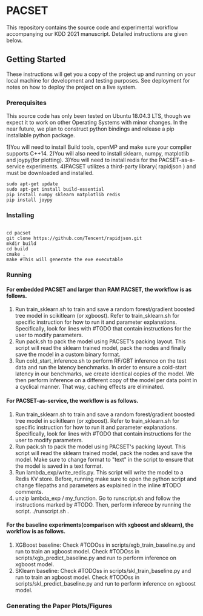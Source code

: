 # PACSET

This repository contains the source code and experimental workflow accompanying our KDD 2021 manuscript. 
Detailed instructions are given below.

## Getting Started

These instructions will get you a copy of the project up and running on your local machine for development and testing purposes. See deployment for notes on how to deploy the project on a live system.

### Prerequisites
This source code has only been tested on Ubuntu 18.04.3 LTS, though we expect it to work on other
Operating Systems with minor changes. In the near future, we plan to construct python bindings and release a pip installable
python package.

1)You will need to install Build tools, openMP and make sure your compiler supports C++14. 
2)You will also need to install sklearn, numpy, matplotlib and joypy(for plotting).
3)You will need to install redis for the PACSET-as-a-service experiments.
4)PACSET utilizes a third-party library( rapidjson ) and must be downloaded and installed.

```
sudo apt-get update
sudo apt-get install build-essential
pip install numpy sklearn matplotlib redis
pip install joypy
```

### Installing
```

cd pacset
git clone https://github.com/Tencent/rapidjson.git
mkdir build
cd build
cmake .
make #This will generate the exe executable
```

### Running

#### For embedded PACSET and larger than RAM PACSET, the workflow is as follows.
1) Run train\_sklearn.sh to train and save a random forest/gradient boosted tree model in scikitlearn (or xgboost). Refer to train\_sklearn.sh for specific
instruction for how to run it and parameter explanations. Specifically, look for lines with #TODO that contain instructions for the user to modify parameters. 
2) Run pack.sh to pack the model using PACSET's packing layout. This script will read the sklearn trained model, pack the nodes and finally save the model in 
a custom binary format.
3) Run cold\_start\_inference.sh to perform RF/GBT inference on the test data and run the latency benchmarks. In order to ensure a cold-start latency in our benchmarks, 
we create identical copies of the model. We then perform inference on a different copy of the model per data point in a cyclical manner. That way, caching effects are eliminated.

#### For PACSET-as-service, the workflow is as follows.
1) Run train\_sklearn.sh to train and save a random forest/gradient boosted tree model in scikitlearn (or xgboost). Refer to train\_sklearn.sh for specific
instruction for how to run it and parameter explanations. Specifically, look for lines with #TODO that contain instructions for the user to modify parameters.
2) Run pack.sh to pack the model using PACSET's packing layout. This script will read the sklearn trained model, pack the nodes and save the model. Make sure to change
format to "text" in the script to ensure that the model is saved in a text format.
3) Run lambda\_exp/write\_redis.py. This script will write the model to a Redis KV store.  Before, running make sure to open the python script and change filepaths and parameters as explained in the inline #TODO comments.
4) unzip lambda\_exp / my_function. Go to runscript.sh and follow the instructions marked by #TODO. Then, perform inferece by running the script. ./runscript.sh <desired lambda name> . 

#### For the baseline experiments(comparison with xgboost and sklearn), the workflow is as follows.
1) XGBoost baseline: Check #TODOss in scripts/xgb\_train\_baseline.py and run to train an xgboost model. Check #TODOss in scripts/xgb\_predict\_baseline.py and run to perform inference on  xgboost model.  
2) SKlearn baseline: Check #TODOss in scripts/skl\_train\_baseline.py and run to train an xgboost model. Check #TODOss in scripts/skl\_predict\_baseline.py and run to perform inference on  xgboost model.  

### Generating the Paper Plots/Figures
